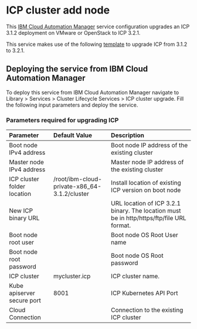 # ICP cluster add node

This [IBM Cloud Automation Manager](https://www.ibm.com/support/knowledgecenter/en/SS2L37/product_welcome_cloud_automation_manager.html) service configuration upgrades an ICP 3.1.2 
deployment on VMware or OpenStack to ICP 3.2.1.
	
This service makes use of the following [template](https://github.com/IBM-CAMHub-Open/template_icp_upgrade/tree/3.2.1/ICP/terraform) 
to upgrade ICP from 3.1.2 to 3.2.1.

## Deploying the service from IBM Cloud Automation Manager

To deploy this service from IBM Cloud Automation Manager navigate to Library > Services > Cluster Lifecycle Services > ICP cluster upgrade. Fill the following input parameters and deploy the service.

### Parameters required for upgrading ICP


| Parameter | Default Value | Description |
| :-------------- |:--------------| :-----|
| Boot node IPv4 address | | Boot node IP address of the existing cluster |
| Master node IPv4 address | | Master node IP address of the existing cluster |
| ICP cluster folder location | /root/ibm-cloud-private-x86_64-3.1.2/cluster | Install location of existing ICP version on boot node |
| New ICP binary URL | | URL location of ICP 3.2.1 binary. The location must be in http/https/ftp/file URL format. |
| Boot node root user | | Boot node OS Root User name |
| Boot node root password| | Boot node OS Root password |
| ICP cluster | mycluster.icp | ICP cluster name.  |
| Kube apiserver secure port | 8001 | ICP Kubernetes API Port |
| Cloud Connection |  | Connection to the existing ICP cluster |
